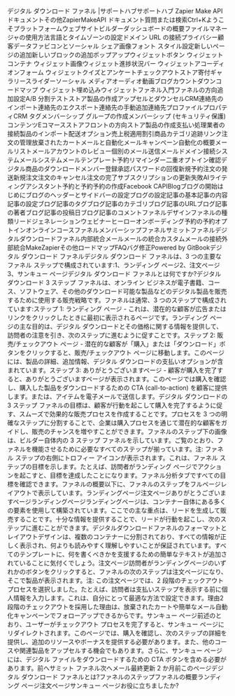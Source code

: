 デジタル ダウンロード ファネル |サポートハブサポートハブ Zapier Make API ドキュメントその他ZapierMakeAPI ドキュメント質問または検索Ctrl+Kようこそプラットフォームウェブサイトビルダーダッシュボードの概要ファイルマネージャの使用方法言語とタイムゾーンの設定ドメイン URL の接続プライバシー顧客データファビコンとソーシャル シェア画像フォント スタイル設定新しいページの追加新しいブロックの追加ポップアップウィジェットボタン ウィジェットコンテナ ウィジェット画像ウィジェット進捗状況バー ウィジェットアコーディオンフォーム ウィジェットクイズとアンケートチェックアウトストア寄付ギャラリースライダーソーシャル メディアオーディオ動画ブログカウントダウンコードマップ ウィジェット埋め込みウィジェットファネル入門ファネルの方向追加設定A/B 分割テストストア製品の作成アップセルとダウンセルCRM連絡先のインポート連絡先のエクスポート連絡先の手動追加連絡先プロファイルプロパティCRM タグメンバーシップ グループの作成メンバーシップ (セキュリティ保護) コンテンツEコマースストアフロントの方向ストア製品の作成支払い処理業者の接続製品のインポート配送オプション売上税適用割引商品カテゴリ追跡リンク注文の管理放棄されたカートメールと自動化メールキャンペーン自動化の概要メールリストメールアカウントのレビュー個別のメール送信メールドメイン接続システムメールシステムメールテンプレート予約リマインダー二重オプトイン確認デジタル商品のダウンロードメンバー登録承認パスワードの回復新規予約注文の発送新規注文注文のキャンセル注文の完了サブスクリプションの更新失敗AIライティングアシスタント予約と予約予約の作成Facebook CAPIBlogブログの開始はじめにブログのヘッダーとサイドバーの設定ブログの設定記事の基本記事の内容記事の設定ブログ記事のタグブログ記事のカテゴリブログ記事のURLブログ記事の著者ブログ記事の投稿日ブログ記事のコメントファネルデザインファネルの種類リードジェネレーションウェビナーヒーローオンボーディング予約の予約オプトインオンラインコースファネルメンバーシップファネルサミットファネルデジタルダウンロードファネル内部統合メールメールの統合カスタムメールの接続外部統合MakeZapierその他ロードマップFAQバグ修正Powered by GitBookデジタル ダウンロード ファネルデジタル ダウンロード ファネルは、3 つの主要なファネル ステップで構成されています:1、ランディング ページ2、注文ページ3、サンキュー ページデジタル ダウンロード ファネルとは何ですか?デジタル ダウンロード 3 ステップ ファネルは、オンライン ビジネスが電子書籍、コース、ソフトウェア、その他のダウンロード可能な製品などのデジタル製品を販売するために使用する販売戦略です。ファネルは通常、3 つのステップで構成されています:ステップ 1: ランディング ページ - これは、潜在的な顧客が広告またはリンクをクリックしたときに最初に表示されるページです。ランディング ページの主な目的は、デジタル ダウンロードとその価格に関する情報を提供して、訪問者の注意を引き、次のステップに進むように促すことです。ステップ 2: 販売/チェックアウト ページ - 潜在的な顧客が「購入」または「ダウンロード」ボタンをクリックすると、販売/チェックアウト ページに移動します。このページには、製品の詳細、追加情報、デジタル ダウンロードの支払いオプションが含まれています。ステップ 3: ありがとうございますページ - 顧客が購入を完了すると、ありがとうございますページが表示されます。このページでは購入を確認し、購入した製品をダウンロードするための CTA (call-to-action) を顧客に提供します。または、アイテムを電子メールで送信します。デジタル ダウンロードの 3 ステップ ファネルの目標は、顧客が行動を起こして購入を完了するように促す、スムーズで効果的な販売プロセスを作成することです。プロセスを 3 つの明確なステップに分割することで、企業は購入プロセスを通じて潜在的な顧客をガイドし、販売のチャンスを増やすことができます。ファネルのステップ下の画像は、ビルダー自体内の 3 ステップ ファネルを示しています。ご覧のとおり、ファネルを機能させるために必要なすべてのステップが揃っています。注: ファネル ステップの右側にトロフィー アイコンが表示されます。これは、ファネル ステップの目標を示します。たとえば、訪問者がランディング ページでアクションを起こすと、目標を達成したことになります。ファネル分析タブですべての目標を確認できます。ファネルの概要以下に、ファネルのステップをフルページレイアウトで表示しています。ランディングページ注文ページありがとうございますページランディングページランディングページは、コンテナー自体にある多くの要素を使用して構築されています。ここでの主な重点は、リードを生成して販売することです。十分な情報を提供することで、リードが行動を起こし、次のステップに進むことができます。デジタルダウンロードファネルのフォーマットとレイアウトデザインは、複数のコンテナーに分割されており、すべての情報が正しく表示され、何よりも読みやすく理解しやすいことが保証されています。すべてのテンプレートに、何を書くべきかを支援するための簡単なテキストが追加されていることに気付くでしょう。注文ページ訪問者がランディングページのいずれかのボタンをクリックすると、ファネルの次のステップは注文ページになり、そこで製品が表示されます。注: この注文ページでは、2 段階のチェックアウトプロセスを選択しました。たとえば、訪問者は支払いステップを表示する前に個人情報を入力します。これは、自分にとって最適な方法で設定できます。理由2 段階のチェックアウトを採用した理由は、放棄されたカートや簡単なメール自動化キャンペーンでフォローアップできるからです。サンキュー ページ前述のとおり、ユーザーがチェックアウト プロセスを完了すると、サンキュー ページにリダイレクトされます。このページでは、購入を確認し、次のステップの詳細を提供し、追加のリソースやボーナスを提供する必要があります。また、他のコースや関連製品をアップセルする機会でもあります。さらに、サンキュー ページには、デジタル ファイルをダウンロードするための CTA ボタンを含める必要があります。前へサミット ファネル次へメール最終更新 2 か月前このページデジタル ダウンロード ファネルとは?ファネルのステップファネルの概要ランディング ページ注文ページサンキュー ページお役に立ちましたか?